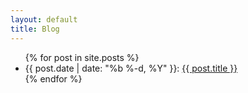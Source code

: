 ```yaml
---
layout: default
title: Blog
---
```


<ul>
  {% for post in site.posts %}
    <li>
      {{ post.date | date: "%b %-d, %Y" }}: <a href="{{ post.url }}">{{ post.title }}</a>
    </li>
  {% endfor %}
</ul>
